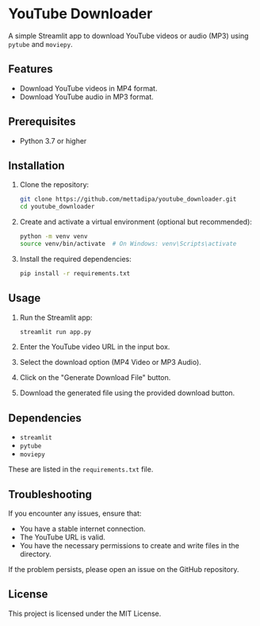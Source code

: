 # YouTube Downloader

A simple Streamlit app to download YouTube videos or audio (MP3) using `pytube` and `moviepy`.

## Features
- Download YouTube videos in MP4 format.
- Download YouTube audio in MP3 format.

## Prerequisites
- Python 3.7 or higher

## Installation

1. Clone the repository:
    ```sh
    git clone https://github.com/mettadipa/youtube_downloader.git
    cd youtube_downloader
    ```

2. Create and activate a virtual environment (optional but recommended):
    ```sh
    python -m venv venv
    source venv/bin/activate  # On Windows: venv\Scripts\activate
    ```

3. Install the required dependencies:
    ```sh
    pip install -r requirements.txt
    ```

## Usage

1. Run the Streamlit app:
    ```sh
    streamlit run app.py
    ```

2. Enter the YouTube video URL in the input box.
3. Select the download option (MP4 Video or MP3 Audio).
4. Click on the "Generate Download File" button.
5. Download the generated file using the provided download button.

## Dependencies

- `streamlit`
- `pytube`
- `moviepy`

These are listed in the `requirements.txt` file.

## Troubleshooting

If you encounter any issues, ensure that:
- You have a stable internet connection.
- The YouTube URL is valid.
- You have the necessary permissions to create and write files in the directory.

If the problem persists, please open an issue on the GitHub repository.

## License

This project is licensed under the MIT License.

